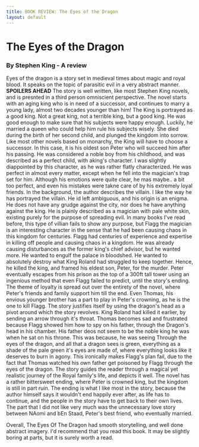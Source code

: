 ```yaml
---
title: BOOK REVIEW: The Eyes of the Dragon
layout: default
---
```

# The Eyes of the Dragon 
### By Stephen King - A review

Eyes of the dragon is a story set in medieval times about magic and royal blood. It speaks on the topic of parasitic evil in a very abstract manner. 
**SPOILERS AHEAD**
The story is well written, like most Stephen King novels, and is presnted in a third person omniscient perspective. The novel starts with an aging king who is in need of a successor, and continues to marry a young lady, almost two decades younger than him! 
The King is portrayed as a good king. Not a great king, not a terrible king, but a good king. He was good enough to make sure that his subjects were happy enough. Luckily, he married a queen who could help him rule his subjects wisely. She died during the birth of her second child, and plunged the kingdom into sorrow.
Like most other novels based on monarchy, the King will have to choose a successor. In this case, it is his oldest son Peter who will succeed him after his passing. He was considered a noble boy from his childhood, and was described as a perfect child, with  aking's character. I was slightly diappointed by this character, as he was rather flatly characterized. He was perfect in almost every matter, except when he fell into the magician's trap set for him. Although his emotions were quite clear, he mas maybe.. a bit too perfect, and even his mistakes were takne care of by his extremely loyal friends.
In the background, the author describes the villain. I like the way he has portrayed the villain. He id left ambiguous, and his origin is an enigma. He does not have any grudge against the city, nor does he have anything against the king. He is plainly described as a magician with pale white skin, existing purely for the purpose of spreading evil. In many books I've read before, this type of villian fails to show any purpose, but Flagg the magician is an interesting character in the sense that he had been causing chaos in this kingdom for centuries. 
Flagg had centuries of experience and expertise in killing off people and causing chaos in a kingdom. He was already causing disturbances as the former king's chief advisor, but he wanted more. He wanted to engulf the palace in bloodshed. He wanted to absolutely destroy what King Roland had struggled to keep together. Hence, he killed the king, and framed his eldest son, Peter, for the murder.
Peter eventually escapes from his prison as the top of a 300ft tall tower using an ingenious method that even Flagg failed to predict, until the story's ending. The theme of loyalty is spread out over the entirety of the novel, where Peter's friends and family support him till the end. Even Thomas, his envious younger brother has a part to play in Peter's crowning, as he is the one to kill Flagg. 
The story justifies itself by using the dragon's head as a pivot around which the story revolves. King Roland had killed it earlier, by sending an arrow through it's throat. Thomas becomes sad and frustrated because Flagg showed him how to spy on his father, through the Dragon's head in his chamber. His father deos not seem to be the noble king he was when he sat on his throne. This was because, he was seeing Through the eyes of the dragon, and all that a dragon sees is green, everything as a shade of the pale green it's eyes are made of, where everything looks like it deserves to burn in agony. This ironically makes Flagg's plan fail, due to the fact that Thomas watched his own father get poisoned by Flagg through the eyes of the dragon.
The story guides the reader through a magical yet realistic journey of the Royal family's life, and depicts it well. The novel has a rather bittersweet ending, where Peter is crowned king, but the kingdom is still in part ruin. The ending is what I like most in the story, because the author himself says it wouldn't end happily ever after, as life has to continue, and the people in the story have to get back to their own lives. The part that I did not like very much was the unnecessary love story between NAomi and bEn Staad, Peter's best friend, who eventually married.

Overall, The Eyes Of The Dragon had  smooth storytelling, and well done abstract imagery. I'd recommend that you read this book. It may be slightly boring at parts, but it is surely worth a read.
